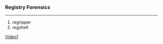 ### Registry Forensics

---

1. regripper
2. regshell

[Video1](https://www.youtube.com/watch?v=8h1rSwsDcu8)
